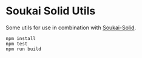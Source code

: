 # Soukai Solid Utils

Some utils for use in combination with [Soukai-Solid](https://github.com/NoelDeMartin/soukai-solid).

```
npm install
npm test
npm run build
```